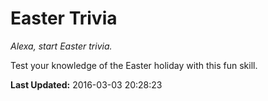# Easter Trivia
*Alexa, start Easter trivia.*

Test your knowledge of the Easter holiday with this fun skill.

**Last Updated:** 2016-03-03 20:28:23